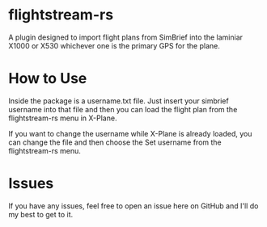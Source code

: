 # flightstream-rs
A plugin designed to import flight plans from SimBrief into the laminiar X1000 or X530 whichever one is the primary GPS for the plane.

# How to Use
Inside the package is a username.txt file. Just insert your simbrief username into that file and then you can load the flight plan from the flightstream-rs menu in X-Plane.

If you want to change the username while X-Plane is already loaded, you can change the file and then choose the Set username from the flightstream-rs menu.

# Issues
If you have any issues, feel free to open an issue here on GitHub and I'll do my best to get to it.
